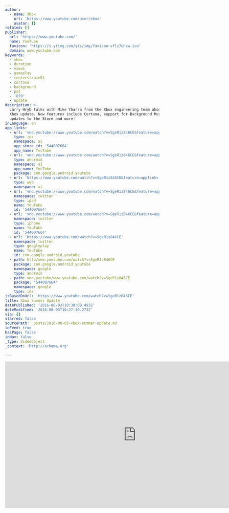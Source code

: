 ```yaml
---
author:
  - name: Xbox
    url: 'https://www.youtube.com/user/xbox'
    avatar: {}
related: []
publisher:
  url: 'https://www.youtube.com/'
  name: YouTube
  favicon: 'https://s.ytimg.com/yts/img/favicon-vflz7uhzw.ico'
  domain: www.youtube.com
keywords:
  - xbox
  - duration
  - views
  - gameplay
  - centerstrain01
  - cortana
  - background
  - ps4
  - '879'
  - update
description: >-
  Larry Hryb talks with Mike Ybarra from the Xbox engineering team about the new
  Xbox update. New features include Cortana, support for Background Music,
  updates to the Store and more!
inLanguage: en
app_links:
  - url: 'vnd.youtube://www.youtube.com/watch?v=SgeR1z846CE&feature=applinks'
    type: ios
    namespace: ai
    app_store_id: '544007664'
    app_name: YouTube
  - url: 'vnd.youtube://www.youtube.com/watch?v=SgeR1z846CE&feature=applinks'
    type: android
    namespace: ai
    app_name: YouTube
    package: com.google.android.youtube
  - url: 'https://www.youtube.com/watch?v=SgeR1z846CE&feature=applinks'
    type: web
    namespace: ai
  - url: 'vnd.youtube://www.youtube.com/watch?v=SgeR1z846CE&feature=applinks'
    namespace: twitter
    type: ipad
    name: YouTube
    id: '544007664'
  - url: 'vnd.youtube://www.youtube.com/watch?v=SgeR1z846CE&feature=applinks'
    namespace: twitter
    type: iphone
    name: YouTube
    id: '544007664'
  - url: 'https://www.youtube.com/watch?v=SgeR1z846CE'
    namespace: twitter
    type: googleplay
    name: YouTube
    id: com.google.android.youtube
  - path: http/www.youtube.com/watch?v=SgeR1z846CE
    package: com.google.android.youtube
    namespace: google
    type: android
  - path: vnd.youtube/www.youtube.com/watch?v=SgeR1z846CE
    package: '544007664'
    namespace: google
    type: ios
isBasedOnUrl: 'https://www.youtube.com/watch?v=SgeR1z846CE'
title: Xbox Summer Update
datePublished: '2016-08-03T10:38:08.493Z'
dateModified: '2016-08-03T10:27:10.273Z'
via: {}
starred: false
sourcePath: _posts/2016-08-03-xbox-summer-update.md
inFeed: true
hasPage: false
inNav: false
_type: VideoObject
_context: 'http://schema.org'

---
```

<iframe src="https://cdn.embedly.com/widgets/media.html?src=https%3A%2F%2Fwww.youtube.com%2Fembed%2FSgeR1z846CE%3Ffeature%3Doembed&amp;url=http%3A%2F%2Fwww.youtube.com%2Fwatch%3Fv%3DSgeR1z846CE&amp;image=https%3A%2F%2Fi.ytimg.com%2Fvi%2FSgeR1z846CE%2Fhqdefault.jpg&amp;key=b7d04c9b404c499eba89ee7072e1c4f7&amp;type=text%2Fhtml&amp;schema=youtube" width="854" height="480" scrolling="no" frameborder="0" allowfullscreen="" style=""></iframe>
